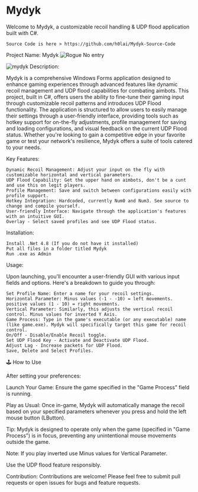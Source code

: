 # Mydyk
Welcome to Mydyk, a customizable recoil handling &amp; UDP flood application built with C#. 

    Source Code is here > https://github.com/h0lai/Mydyk-Source-Code

Project Name: Mydyk
![Rogue No entry](https://github.com/h0lai/Mydyk/assets/37847231/78e804e7-86b1-401e-adfd-862595ab4593)

![mydyk](https://github.com/h0lai/Mydyk/assets/37847231/a2f8d13d-6b6a-4485-8534-fe636f3a3cd7)
Description:

Mydyk is a comprehensive Windows Forms application designed to enhance gaming experiences through advanced features like dynamic recoil management and UDP flood capabilities for combating aimbots. This project, built in C#, offers users the ability to fine-tune their gaming input through customizable recoil patterns and introduces UDP Flood functionality. The application is structured to allow users to easily manage their settings through a user-friendly interface, providing tools such as hotkey support for on-the-fly adjustments, profile management for saving and loading configurations, and visual feedback on the current UDP Flood status. Whether you're looking to gain a competitive edge in your favorite game or test your network's resilience, Mydyk offers a suite of tools catered to your needs.

Key Features:

    Dynamic Recoil Management: Adjust your input on the fly with customizable horizontal and vertical parameters.
    UDP Flood Capability: Get the upper hand on aimbots, don't be a cunt and use this on legit players.
    Profile Management: Save and switch between configurations easily with profile support.
    Hotkey Integration: Hardcoded, currently Num0 and Num3. See source to change and compile yourself.
    User-friendly Interface: Navigate through the application's features with an intuitive GUI.
    Overlay - Select saved profiles and see UDP Flood status.

Installation:

    Install .Net 4.8 (If you do not have it installed)
    Put all files in a folder titled Mydyk
    Run .exe as Admin

Usage:

Upon launching, you'll encounter a user-friendly GUI with various input fields and options. Here's a breakdown to guide you through:

    Set Profile Name: Enter a name for your recoil settings.
    Horizontal Parameter: Minus values (-1 - -10) = left movements. positive values (1 - 10) = right movements.
    Vertical Parameter: Similarly, this adjusts the vertical recoil control. Minus values for inverted Y Axis.
    Game Process: Type in the game's executable (or any executable) name (like game.exe). Mydyk will specifically target this game for recoil control.
    On/Off - Disable/Enable Recoil toggle.
    Set UDP Flood Key - Activate and Deactivate UDP Flood.
    Adjust Lag - Increase packets for UDP Flood.
    Save, Delete and Select Profiles.
    
🕹️ How to Use

After setting your preferences:

Launch Your Game: Ensure the game specified in the "Game Process" field is running.

Play as Usual: Once in-game, Mydyk will automatically manage the recoil based on your specified parameters whenever you press and hold the left mouse button (LButton).

Tip: Mydyk is designed to operate only when the game (specified in "Game Process") is in focus, preventing any unintentional mouse movements outside the game. 

Note: If you play inverted use Minus values for Vertical Parameter.

Use the UDP flood feature responsibly.

Contribution:
Contributions are welcome! Please feel free to submit pull requests or open issues for bugs and feature requests.
